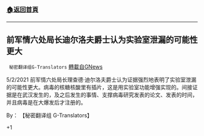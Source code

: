 ###  [:house:返回首頁](https://github.com/ourhimalayas/txt)
---

## 前军情六处局长迪尔洛夫爵士认为实验室泄漏的可能性更大
` 秘密翻译组G-Translators` [轉載自GNews](https://gnews.org/zh-hans/1166879/)

5/2/2021 前军情六处局长理查德·迪尔洛夫爵士认为证据强烈地表明了实验室泄漏的可能性更大。病毒的核糖核酸里有插片，这是用实验室功能增强实现的。间接证据是在武汉发生的，及之后发生的事情、支撑病毒研究发表的论文、发表的时间，并且病毒是在大爆发后才注册的。

By： 【秘密翻译组 G-Translators】

+1
